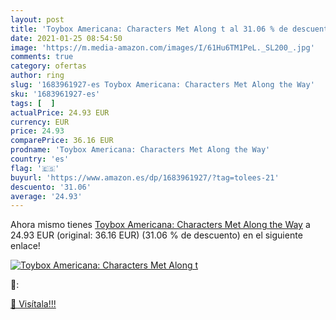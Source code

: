 ```yaml
---
layout: post
title: 'Toybox Americana: Characters Met Along t al 31.06 % de descuento'
date: 2021-01-25 08:54:50
image: 'https://m.media-amazon.com/images/I/61Hu6TM1PeL._SL200_.jpg'
comments: true
category: ofertas
author: ring
slug: '1683961927-es Toybox Americana: Characters Met Along the Way'
sku: '1683961927-es'
tags: [  ]
actualPrice: 24.93 EUR
currency: EUR
price: 24.93
comparePrice: 36.16 EUR
prodname: 'Toybox Americana: Characters Met Along the Way'
country: 'es'
flag: '🇪🇸'
buyurl: 'https://www.amazon.es/dp/1683961927/?tag=tolees-21'
descuento: '31.06'
average: '24.93'
---
```


Ahora mismo tienes [Toybox Americana: Characters Met Along the Way](https://www.amazon.es/dp/1683961927/?tag=tolees-21) a 24.93 EUR (original: 36.16 EUR) (31.06 %  de descuento) en el siguiente enlace!

[![Toybox Americana: Characters Met Along t](https://m.media-amazon.com/images/I/61Hu6TM1PeL._SL200_.jpg)](https://www.amazon.es/dp/1683961927/?tag=tolees-21)

🔎:


[🛒 Visítala!!!](https://www.amazon.es/dp/1683961927/?tag=tolees-21)
